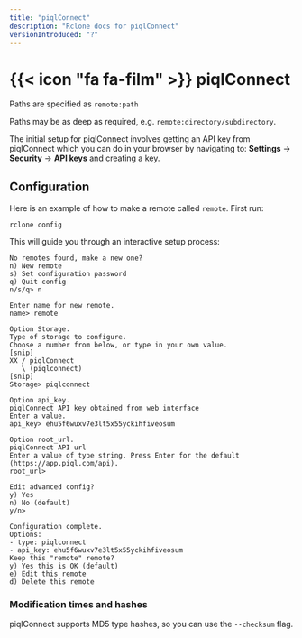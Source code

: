 ```yaml
---
title: "piqlConnect"
description: "Rclone docs for piqlConnect"
versionIntroduced: "?"
---
```


# {{< icon "fa fa-film" >}} piqlConnect

Paths are specified as `remote:path`

Paths may be as deep as required, e.g. `remote:directory/subdirectory`.

The initial setup for piqlConnect involves getting an API key from piqlConnect
which you can do in your browser by navigating to: **Settings** -> **Security**
-> **API keys** and creating a key.

## Configuration

Here is an example of how to make a remote called `remote`. First run:

    rclone config

This will guide you through an interactive setup process:

```
No remotes found, make a new one?
n) New remote
s) Set configuration password
q) Quit config
n/s/q> n

Enter name for new remote.
name> remote

Option Storage.
Type of storage to configure.
Choose a number from below, or type in your own value.
[snip]
XX / piqlConnect
   \ (piqlconnect)
[snip]
Storage> piqlconnect

Option api_key.
piqlConnect API key obtained from web interface
Enter a value.
api_key> ehu5f6wuxv7e3lt5x55yckihfiveosum

Option root_url.
piqlConnect API url
Enter a value of type string. Press Enter for the default (https://app.piql.com/api).
root_url>

Edit advanced config?
y) Yes
n) No (default)
y/n>

Configuration complete.
Options:
- type: piqlconnect
- api_key: ehu5f6wuxv7e3lt5x55yckihfiveosum
Keep this "remote" remote?
y) Yes this is OK (default)
e) Edit this remote
d) Delete this remote
```

### Modification times and hashes

piqlConnect supports MD5 type hashes, so you can use the `--checksum` flag.
